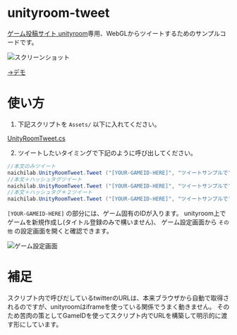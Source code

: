 # unityroom-tweet

[ゲーム投稿サイト unityroom](http://unityroom.com/)専用、WebGLからツイートするためのサンプルコードです。

![スクリーンショット](https://cloud.githubusercontent.com/assets/7110482/25494678/65c266f2-2bb5-11e7-989d-dbceb2c2c15d.png)

[->デモ](https://unityroom.com/games/unityroom-tweet-sample/webgl)

# 使い方

1. 下記スクリプトを `Assets/` 以下に入れてください。

[UnityRoomTweet.cs](https://github.com/naichilab/unityroom-tweet/blob/master/Assets/naichilab/unityroom-tweet/UnityRoomTweet.cs)

2. ツイートしたいタイミングで下記のように呼び出してください。

```.cs
//本文のみツイート
naichilab.UnityRoomTweet.Tweet ("[YOUR-GAMEID-HERE]", "ツイートサンプルです。");
//本文＋ハッシュタグツイート
naichilab.UnityRoomTweet.Tweet ("[YOUR-GAMEID-HERE]", "ツイートサンプルです。", "unityroom");
//本文＋ハッシュタグ＊２ツイート
naichilab.UnityRoomTweet.Tweet ("[YOUR-GAMEID-HERE]", "ツイートサンプルです。", "unityroom", "unity1week");
```

`[YOUR-GAMEID-HERE]` の部分には、ゲーム固有のIDが入ります。
unityroom上でゲームを新規作成し(タイトル登録のみで構いません)、
ゲーム設定画面から `その他` の設定画面を開くと確認できます。

![ゲーム設定画面](https://cloud.githubusercontent.com/assets/7110482/25494312/3cbe7882-2bb4-11e7-8d49-b54ae23ba2e5.png)
		
# 補足
スクリプト内で呼びだしているtwitterのURLは、本来ブラウザから自動で取得されるのですが、unityroomはiframeを使っている関係でうまく動きません。
そのため苦肉の策としてGameIDを使ってスクリプト内でURLを構築して明示的に渡す形にしています。
